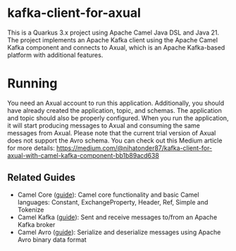 # kafka-client-for-axual

This is a Quarkus 3.x project using Apache Camel Java DSL and Java 21. 
The project implements an Apache Kafka client using the Apache Camel Kafka component and connects to Axual, 
which is an Apache Kafka-based platform with additional features.

# Running

You need an Axual account to run this application. 
Additionally, you should have already created the application, topic, and schemas. 
The application and topic should also be properly configured.
When you run the application, it will start producing messages to Axual and consuming the same messages from Axual.
Please note that the current trial version of Axual does not support the Avro schema.
You can check out this Medium article for more details:
https://medium.com/@nihatonder87/kafka-client-for-axual-with-camel-kafka-component-bb1b89acd638

## Related Guides

- Camel Core ([guide](https://camel.apache.org/camel-quarkus/latest/reference/extensions/core.html)): Camel core functionality and basic Camel languages: Constant, ExchangeProperty, Header, Ref, Simple and Tokenize
- Camel Kafka ([guide](https://camel.apache.org/camel-quarkus/latest/reference/extensions/kafka.html)): Sent and receive messages to/from an Apache Kafka broker
- Camel Avro ([guide](https://camel.apache.org/camel-quarkus/latest/reference/extensions/avro.html)): Serialize and deserialize messages using Apache Avro binary data format

